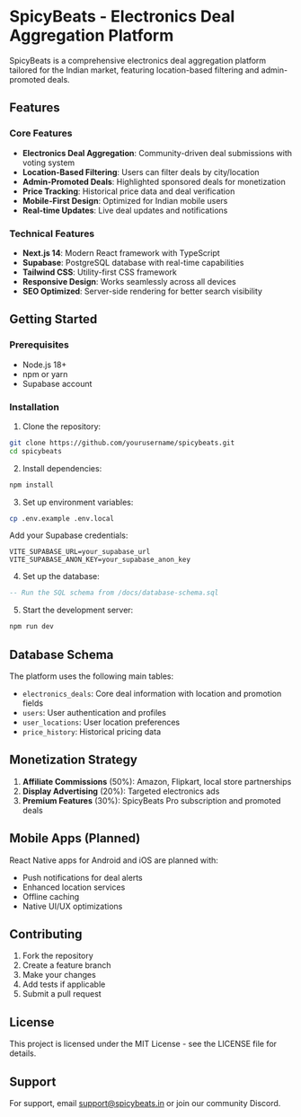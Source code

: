 # SpicyBeats - Electronics Deal Aggregation Platform

SpicyBeats is a comprehensive electronics deal aggregation platform tailored for the Indian market, featuring location-based filtering and admin-promoted deals.

## Features

### Core Features
- **Electronics Deal Aggregation**: Community-driven deal submissions with voting system
- **Location-Based Filtering**: Users can filter deals by city/location
- **Admin-Promoted Deals**: Highlighted sponsored deals for monetization
- **Price Tracking**: Historical price data and deal verification
- **Mobile-First Design**: Optimized for Indian mobile users
- **Real-time Updates**: Live deal updates and notifications

### Technical Features
- **Next.js 14**: Modern React framework with TypeScript
- **Supabase**: PostgreSQL database with real-time capabilities
- **Tailwind CSS**: Utility-first CSS framework
- **Responsive Design**: Works seamlessly across all devices
- **SEO Optimized**: Server-side rendering for better search visibility

## Getting Started

### Prerequisites
- Node.js 18+ 
- npm or yarn
- Supabase account

### Installation

1. Clone the repository:
```bash
git clone https://github.com/yourusername/spicybeats.git
cd spicybeats
```

2. Install dependencies:
```bash
npm install
```

3. Set up environment variables:
```bash
cp .env.example .env.local
```

Add your Supabase credentials:
```
VITE_SUPABASE_URL=your_supabase_url
VITE_SUPABASE_ANON_KEY=your_supabase_anon_key
```

4. Set up the database:
```sql
-- Run the SQL schema from /docs/database-schema.sql
```

5. Start the development server:
```bash
npm run dev
```

## Database Schema

The platform uses the following main tables:
- `electronics_deals`: Core deal information with location and promotion fields
- `users`: User authentication and profiles
- `user_locations`: User location preferences
- `price_history`: Historical pricing data

## Monetization Strategy

1. **Affiliate Commissions** (50%): Amazon, Flipkart, local store partnerships
2. **Display Advertising** (20%): Targeted electronics ads
3. **Premium Features** (30%): SpicyBeats Pro subscription and promoted deals

## Mobile Apps (Planned)

React Native apps for Android and iOS are planned with:
- Push notifications for deal alerts
- Enhanced location services
- Offline caching
- Native UI/UX optimizations

## Contributing

1. Fork the repository
2. Create a feature branch
3. Make your changes
4. Add tests if applicable
5. Submit a pull request

## License

This project is licensed under the MIT License - see the LICENSE file for details.

## Support

For support, email support@spicybeats.in or join our community Discord.